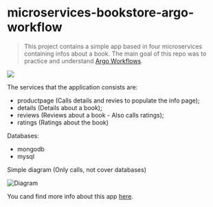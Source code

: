 # microservices-bookstore-argo-workflow 

>  This project contains a simple app based in four microservices containing infos about a book. The main goal of this repo was to practice and understand [Argo Workflows](https://argoproj.github.io/workflows/). 

<div align=>
	<img align="center" src=/.github/assets/img/argo.png>
</div> 


The services that the application consists are:

- productpage (Calls details and revies to populate the info page);
- details (Details about a book);
- reviews (Reviews about a book - Also calls ratings);
- ratings (Ratings about the book)

Databases:
- mongodb
- mysql

Simple diagram (Only calls, not cover databases)

![Diagram](/.github/assets/img/bookinfo.png)

You cand find more info about this app [here](https://istio.io/v1.12/docs/examples/bookinfo/).
